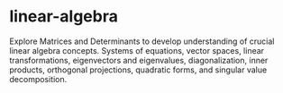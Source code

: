 # linear-algebra
Explore Matrices and Determinants to develop understanding of crucial linear algebra concepts. Systems of equations, vector spaces, linear transformations, eigenvectors and eigenvalues, diagonalization, inner products, orthogonal projections, quadratic forms, and singular value decomposition. 
